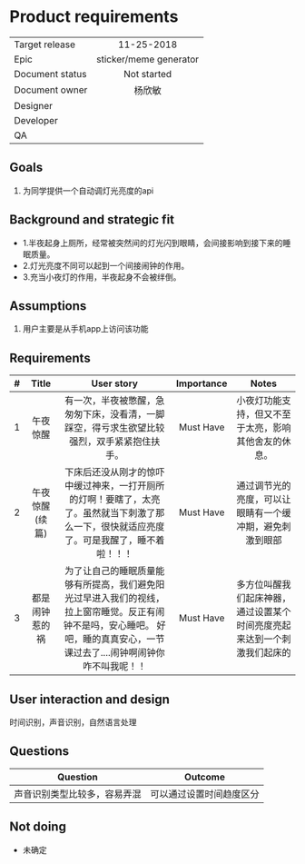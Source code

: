 # Product requirements
|       |         |
| ------------- |:-------------:|
| Target release  |11-25-2018|
| Epic      |  sticker/meme generator      |
| Document status | Not started      |
|Document owner|杨欣敏|
| Designer      |  |
| Developer      |      |
| QA |      |

## Goals
1. 为同学提供一个自动调灯光亮度的api

## Background and strategic fit
* 1.半夜起身上厕所，经常被突然间的灯光闪到眼睛，会间接影响到接下来的睡眠质量。
* 2.灯光亮度不同可以起到一个间接闹钟的作用。
* 3.充当小夜灯的作用，半夜起身不会被绊倒。

## Assumptions
1. 用户主要是从手机app上访问该功能 

## Requirements
|    #     |    Title     |       User story     |      Importance     |      Notes     |
| ------------- |:-------------:|:-------------:|:-------------:|:-------------:|
| 1        |午夜惊醒    | 有一次，半夜被憋醒，急匆匆下床，没看清，一脚踩空，得亏求生欲望比较强烈，双手紧紧抱住扶手。   | Must Have |                小夜灯功能支持，但又不至于太亮，影响其他舍友的休息。  |
|2         |午夜惊醒(续篇)|下床后还没从刚才的惊吓中缓过神来，一打开厕所的灯啊！要瞎了，太亮了。虽然就当下刺激了那么一下，很快就适应亮度了。可是我醒了，睡不着啦！！！|Must Have|通过调节光的亮度，可以让眼睛有一个缓冲期，避免刺激到眼部|
|3         |都是闹钟惹的祸|为了让自己的睡眠质量能够有所提高，我们避免阳光过早进入我们的视线，拉上窗帘睡觉。反正有闹钟不是吗，安心睡吧。 好吧，睡的真真安心，一节课过去了....闹钟啊闹钟你咋不叫我呢！！|Must Have|多方位叫醒我们起床神器，通过设置某个时间亮度亮起来达到一个刺激我们起床的|

## User interaction and design
时间识别，声音识别，自然语言处理


## Questions
|    Question     |       Outcome     |
| ------------- |:-------------:|
|  声音识别类型比较多，容易弄混  |  可以通过设置时间趋度区分 |


## Not doing
* 未确定
